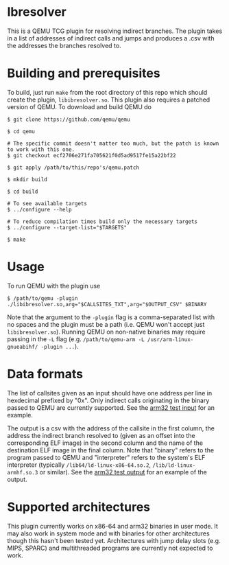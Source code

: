 # Ibresolver

This is a QEMU TCG plugin for resolving indirect branches. The plugin takes in a list of addresses of indirect calls and jumps and produces a .csv with the addresses the branches resolved to.

# Building and prerequisites

To build, just run `make` from the root directory of this repo which should create the plugin, `libibresolver.so`. This plugin also requires a patched version of QEMU. To download and build QEMU do

```
$ git clone https://github.com/qemu/qemu

$ cd qemu

# The specific commit doesn't matter too much, but the patch is known to work with this one.
$ git checkout ecf2706e271fa705621f0d5ad9517fe15a22bf22

$ git apply /path/to/this/repo's/qemu.patch

$ mkdir build

$ cd build

# To see available targets
$ ../configure --help

# To reduce compilation times build only the necessary targets
$ ../configure --target-list="$TARGETS"

$ make
```

# Usage

To run QEMU with the plugin use

```
$ /path/to/qemu -plugin ./libibresolver.so,arg="$CALLSITES_TXT",arg="$OUTPUT_CSV" $BINARY
```

Note that the argument to the `-plugin` flag is a comma-separated list with no spaces and the plugin must be a path (i.e. QEMU won't accept just `libibresolver.so`). Running QEMU on non-native binaries may require passing in the `-L` flag (e.g. `/path/to/qemu-arm -L /usr/arm-linux-gnueabihf/ -plugin ...`).

# Data formats
The list of callsites given as an input should have one address per line in hexdecimal prefixed by "0x". Only indirect calls originating in the binary passed to QEMU are currently supported. See the [arm32 test input](tests/arm32/fn_ptr.elf.txt) for an example.

The output is a csv with the address of the callsite in the first column, the address the indirect branch resolved to (given as an offset into the corresponding ELF image) in the second column and the name of the destination ELF image in the final column. Note that "binary" refers to the program passed to QEMU and "interpreter" refers to the system's ELF interpreter (typically `/lib64/ld-linux-x86-64.so.2`, `/lib/ld-linux-armhf.so.3` or similar). See the [arm32 test output](tests/arm32/fn_ptr.csv) for an example of the output.

# Supported architectures

This plugin currently works on x86-64 and arm32 binaries in user mode. It may also work in system mode and with binaries for other architectures though this hasn't been tested yet. Architectures with jump delay slots (e.g. MIPS, SPARC) and multithreaded programs are currently not expected to work.
